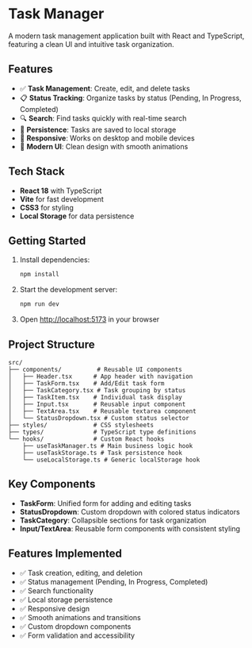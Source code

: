 # Task Manager

A modern task management application built with React and TypeScript, featuring a clean UI and intuitive task organization.

## Features

- ✅ **Task Management**: Create, edit, and delete tasks
- 📋 **Status Tracking**: Organize tasks by status (Pending, In Progress, Completed)
- 🔍 **Search**: Find tasks quickly with real-time search
- 💾 **Persistence**: Tasks are saved to local storage
- 📱 **Responsive**: Works on desktop and mobile devices
- 🎨 **Modern UI**: Clean design with smooth animations

## Tech Stack

- **React 18** with TypeScript
- **Vite** for fast development
- **CSS3** for styling
- **Local Storage** for data persistence

## Getting Started

1. Install dependencies:

   ```bash
   npm install
   ```

2. Start the development server:

   ```bash
   npm run dev
   ```

3. Open [http://localhost:5173](http://localhost:5173) in your browser

## Project Structure

```
src/
├── components/          # Reusable UI components
│   ├── Header.tsx      # App header with navigation
│   ├── TaskForm.tsx    # Add/Edit task form
│   ├── TaskCategory.tsx # Task grouping by status
│   ├── TaskItem.tsx    # Individual task display
│   ├── Input.tsx       # Reusable input component
│   ├── TextArea.tsx    # Reusable textarea component
│   └── StatusDropdown.tsx # Custom status selector
├── styles/             # CSS stylesheets
├── types/              # TypeScript type definitions
└── hooks/              # Custom React hooks
    ├── useTaskManager.ts # Main business logic hook
    ├── useTaskStorage.ts # Task persistence hook
    └── useLocalStorage.ts # Generic localStorage hook
```

## Key Components

- **TaskForm**: Unified form for adding and editing tasks
- **StatusDropdown**: Custom dropdown with colored status indicators
- **TaskCategory**: Collapsible sections for task organization
- **Input/TextArea**: Reusable form components with consistent styling

## Features Implemented

- ✅ Task creation, editing, and deletion
- ✅ Status management (Pending, In Progress, Completed)
- ✅ Search functionality
- ✅ Local storage persistence
- ✅ Responsive design
- ✅ Smooth animations and transitions
- ✅ Custom dropdown components
- ✅ Form validation and accessibility
